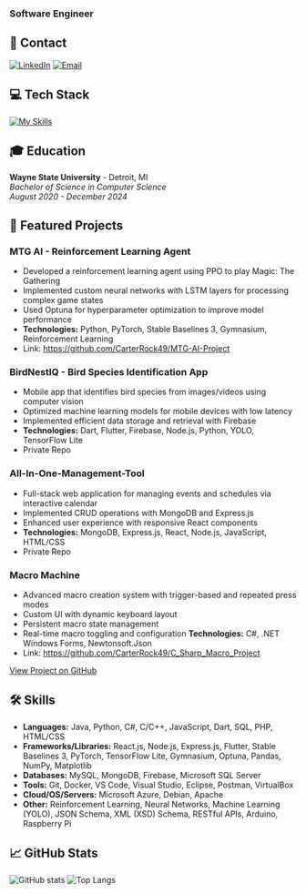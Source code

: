 ### Software Engineer

## 📱 Contact

[![LinkedIn](https://img.shields.io/badge/LinkedIn-0077B5?style=for-the-badge&logo=linkedin&logoColor=white)](https://www.linkedin.com/in/carterrock49/)
[![Email](https://img.shields.io/badge/Email-D14836?style=for-the-badge&logo=gmail&logoColor=white)](mailto:carterrock49@gmail.com)

## 💻 Tech Stack

[![My Skills](https://skillicons.dev/icons?i=java,python,javascript,dart,cpp,cs,html,css,react,nodejs,express,flutter,pytorch,tensorflow,mongodb,mysql,firebase,git,docker,azure,arduino,raspberrypi,vscode,visualstudio)](https://skillicons.dev)

## 🎓 Education

**Wayne State University** - Detroit, MI  
*Bachelor of Science in Computer Science*  
*August 2020 - December 2024*

## 🚀 Featured Projects

### MTG AI - Reinforcement Learning Agent
- Developed a reinforcement learning agent using PPO to play Magic: The Gathering
- Implemented custom neural networks with LSTM layers for processing complex game states
- Used Optuna for hyperparameter optimization to improve model performance
- **Technologies:** Python, PyTorch, Stable Baselines 3, Gymnasium, Reinforcement Learning
- Link: https://github.com/CarterRock49/MTG-AI-Project

### BirdNestIQ - Bird Species Identification App
- Mobile app that identifies bird species from images/videos using computer vision
- Optimized machine learning models for mobile devices with low latency
- Implemented efficient data storage and retrieval with Firebase
- **Technologies:** Dart, Flutter, Firebase, Node.js, Python, YOLO, TensorFlow Lite
- Private Repo

### All-In-One-Management-Tool
- Full-stack web application for managing events and schedules via interactive calendar
- Implemented CRUD operations with MongoDB and Express.js
- Enhanced user experience with responsive React components
- **Technologies:** MongoDB, Express.js, React, Node.js, JavaScript, HTML/CSS
- Private Repo

### Macro Machine
- Advanced macro creation system with trigger-based and repeated press modes
- Custom UI with dynamic keyboard layout
- Persistent macro state management
- Real-time macro toggling and configuration
**Technologies:** C#, .NET Windows Forms, Newtonsoft.Json
- Link: https://github.com/CarterRock49/C_Sharp_Macro_Project

[View Project on GitHub](https://github.com/yourusername/MacroMachine)

## 🛠️ Skills

- **Languages:** Java, Python, C#, C/C++, JavaScript, Dart, SQL, PHP, HTML/CSS
- **Frameworks/Libraries:** React.js, Node.js, Express.js, Flutter, Stable Baselines 3, PyTorch, TensorFlow Lite, Gymnasium, Optuna, Pandas, NumPy, Matplotlib
- **Databases:** MySQL, MongoDB, Firebase, Microsoft SQL Server
- **Tools:** Git, Docker, VS Code, Visual Studio, Eclipse, Postman, VirtualBox
- **Cloud/OS/Servers:** Microsoft Azure, Debian, Apache
- **Other:** Reinforcement Learning, Neural Networks, Machine Learning (YOLO), JSON Schema, XML (XSD) Schema, RESTful APIs, Arduino, Raspberry Pi

## 📈 GitHub Stats

![GitHub stats](https://github-readme-stats.vercel.app/api?username=CarterRock49&show_icons=true&theme=radical) ![Top Langs](https://github-readme-stats.vercel.app/api/top-langs/?username=CarterRock49&layout=compact&theme=radical)
